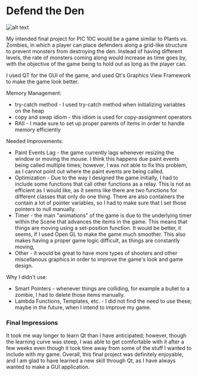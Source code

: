 # Defend the Den

![alt text](https://imgur.com/a/j6Dz4)

My intended final project for PIC 10C would be a game similar to Plants vs. Zombies, in which a player can place defenders along a grid-like structure to prevent monsters from destroying the den. Instead of having different levels, the rate of 
monsters coming along would increase as time goes by, with the objective of the game being to hold out as long as the player can.

I used QT for the GUI of the game, and used Qt's Graphics View Framework to make the game look better.

Memory Management:
* try-catch method - I used try-catch method when initializing variables on the heap
* copy and swap idiom - this idiom is used for copy-assignment operators
* RAII - I made sure to set up proper parents of items in order to handle memory efficiently

Needed Improvements:
* Paint Events Lag - the game currently lags whenever resizing the window or moving the mouse. I think this happens due paint events being called multiple times; however, I was not able to fix this problem, as I cannot point out where the paint events are being called.
* Optimization - Due to the way I designed the game initially, I had to include some functions that call other functions as a relay. This is not as efficient as I would like, as it seems like there are two functions for different classes that only do one thing. There are also containers the contain a lot of pointer variables, so I had to make sure that I set those pointers to null manually. 
* Timer - the main "animations" of the game is due to the underlying timer within the Scene that advances the items in the game. This means that things are moving using a set-position function. It would be better, it seems, if I used Open GL to make the game much smoother. This also makes having a proper game logic difficult, as things are constantly moving,
* Other - it would be great to have more types of shooters and other miscellanous graphics in order to improve the game's look and game design. 

Why I didn't use:
* Smart Pointers - whenever things are colliding, for example a bullet to a zombie, I had to delete those items manually.
* Lambda Functions, Templates, etc. - I did not find the need to use these; maybe in the future, when I intend to improve my game.

### Final Impressions

It took me way longer to learn Qt than I have anticipated; however, though the learning curve was steep, I was able to get comfortable with it after a few weeks even though it took time away from some of the stuff I wanted to include with my game. Overall, this final project was definitely enjoyable, and I am glad to have learned a new skill through Qt, as I have always wanted to make a GUI application. 
